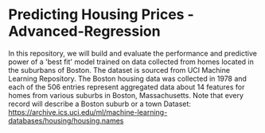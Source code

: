 # Predicting Housing Prices - Advanced-Regression
In this repository, we will build and evaluate the performance and predictive power of a 'best fit' model trained on data collected from homes located in the suburbans of Boston. The dataset is sourced from UCI Machine Learning Repository. The Boston housing data was collected in 1978 and each of the 506 entries represent aggregated data about 14 features for homes from various suburbs in Boston, Massachusetts. Note that every record will describe a Boston suburb or a town
Dataset: https://archive.ics.uci.edu/ml/machine-learning-databases/housing/housing.names
